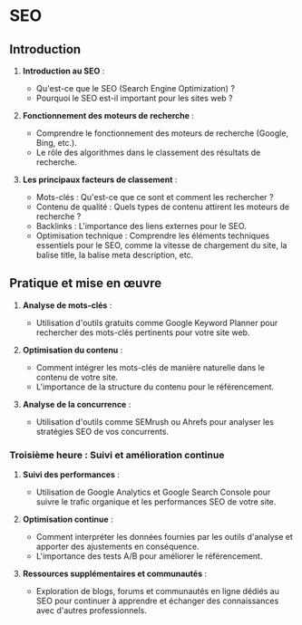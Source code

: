 # SEO

## Introduction

1. **Introduction au SEO** :
   - Qu'est-ce que le SEO (Search Engine Optimization) ?
   - Pourquoi le SEO est-il important pour les sites web ?

2. **Fonctionnement des moteurs de recherche** :
   - Comprendre le fonctionnement des moteurs de recherche (Google, Bing, etc.).
   - Le rôle des algorithmes dans le classement des résultats de recherche.

3. **Les principaux facteurs de classement** :
   - Mots-clés : Qu'est-ce que ce sont et comment les rechercher ?
   - Contenu de qualité : Quels types de contenu attirent les moteurs de recherche ?
   - Backlinks : L'importance des liens externes pour le SEO.
   - Optimisation technique : Comprendre les éléments techniques essentiels pour le SEO, comme la vitesse de chargement du site, la balise title, la balise meta description, etc.

## Pratique et mise en œuvre

1. **Analyse de mots-clés** :
   - Utilisation d'outils gratuits comme Google Keyword Planner pour rechercher des mots-clés pertinents pour votre site web.

2. **Optimisation du contenu** :
   - Comment intégrer les mots-clés de manière naturelle dans le contenu de votre site.
   - L'importance de la structure du contenu pour le référencement.

3. **Analyse de la concurrence** :
   - Utilisation d'outils comme SEMrush ou Ahrefs pour analyser les stratégies SEO de vos concurrents.

### Troisième heure : Suivi et amélioration continue

1. **Suivi des performances** :
   - Utilisation de Google Analytics et Google Search Console pour suivre le trafic organique et les performances SEO de votre site.

2. **Optimisation continue** :
   - Comment interpréter les données fournies par les outils d'analyse et apporter des ajustements en conséquence.
   - L'importance des tests A/B pour améliorer le référencement.

3. **Ressources supplémentaires et communautés** :
   - Exploration de blogs, forums et communautés en ligne dédiés au SEO pour continuer à apprendre et échanger des connaissances avec d'autres professionnels.